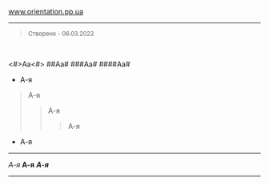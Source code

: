 <a href="https://dmitriy-1986.github.io/Orientation/">www.orientation.pp.ua</a>
***

> <small>Створено - 06.03.2022</small>
<br>

<#>Аа<#>
##Аа#
###Аа#
####Аа#

* А-я
> А-я
>> А-я
>>>А-я
- А-я
***
*А-я*
**А-я**
***А-я***
***
